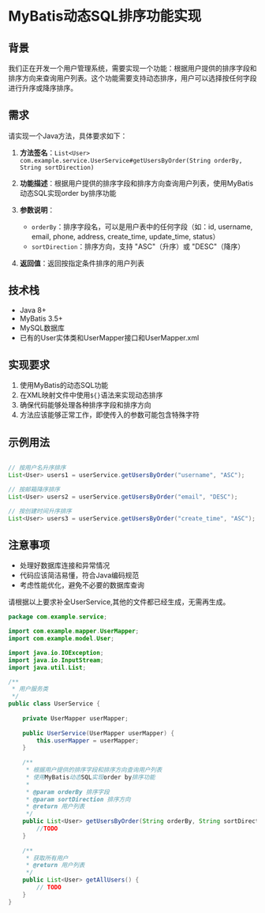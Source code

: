 # MyBatis动态SQL排序功能实现

## 背景

我们正在开发一个用户管理系统，需要实现一个功能：根据用户提供的排序字段和排序方向来查询用户列表。这个功能需要支持动态排序，用户可以选择按任何字段进行升序或降序排序。

## 需求

请实现一个Java方法，具体要求如下：

1. **方法签名**：`List<User> com.example.service.UserService#getUsersByOrder(String orderBy, String sortDirection)`


2. **功能描述**：根据用户提供的排序字段和排序方向查询用户列表，使用MyBatis动态SQL实现order by排序功能

3. **参数说明**：
   - `orderBy`：排序字段名，可以是用户表中的任何字段（如：id, username, email, phone, address, create_time, update_time, status）
   - `sortDirection`：排序方向，支持 "ASC"（升序）或 "DESC"（降序）

4. **返回值**：返回按指定条件排序的用户列表

## 技术栈

- Java 8+
- MyBatis 3.5+
- MySQL数据库
- 已有的User实体类和UserMapper接口和UserMapper.xml

## 实现要求

1. 使用MyBatis的动态SQL功能
2. 在XML映射文件中使用`${}`语法来实现动态排序
3. 确保代码能够处理各种排序字段和排序方向
4. 方法应该能够正常工作，即使传入的参数可能包含特殊字符

## 示例用法

```java

// 按用户名升序排序
List<User> users1 = userService.getUsersByOrder("username", "ASC");

// 按邮箱降序排序  
List<User> users2 = userService.getUsersByOrder("email", "DESC");

// 按创建时间升序排序
List<User> users3 = userService.getUsersByOrder("create_time", "ASC");
```

## 注意事项

- 处理好数据库连接和异常情况
- 代码应该简洁易懂，符合Java编码规范
- 考虑性能优化，避免不必要的数据库查询

请根据以上要求补全UserService,其他的文件都已经生成，无需再生成。 
```java
package com.example.service;

import com.example.mapper.UserMapper;
import com.example.model.User;

import java.io.IOException;
import java.io.InputStream;
import java.util.List;

/**
 * 用户服务类
 */
public class UserService {
    
    private UserMapper userMapper;
    
    public UserService(UserMapper userMapper) {
        this.userMapper = userMapper;
    }
    
    /**
     * 根据用户提供的排序字段和排序方向查询用户列表
     * 使用MyBatis动态SQL实现order by排序功能
     * 
     * @param orderBy 排序字段
     * @param sortDirection 排序方向
     * @return 用户列表
     */
    public List<User> getUsersByOrder(String orderBy, String sortDirection) {
        //TODO 
    }
    
    /**
     * 获取所有用户
     * @return 用户列表
     */
    public List<User> getAllUsers() {
        // TODO
    }
} 
```